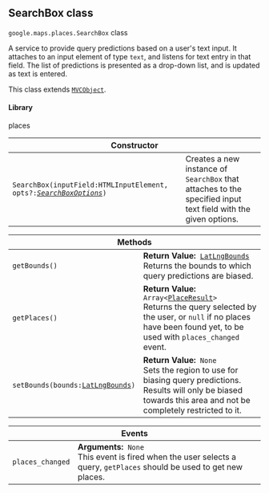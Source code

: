 <h2 id="SearchBox">
SearchBox
class
</h2><p>
<code><span itemprop="path">google.maps.places</span>.<span itemprop="name">SearchBox</span></code>
class
</p><p>A service to provide query predictions based on a user's text input. It attaches to an input element of type <code>text</code>, and listens for text entry in that field. The list of predictions is presented as a drop-down list, and is updated as text is entered.</p><p>This class extends
<code><a href="https://github.com/amenadiel/google-maps-documentation/blob/master/docs/MVCObject.md">MVCObject</a></code>.
</p><h4>Library</h4><p>places</p><table class="constructors responsive" summary="class SearchBox - Constructor">
<thead>
<tr><th colspan="2">Constructor</th>
</tr></thead>
<tbody>
<tr>
<td><code>SearchBox(inputField:HTMLInputElement, opts?:<a href="https://github.com/amenadiel/google-maps-documentation/blob/master/docs/SearchBoxOptions.md"><em>SearchBoxOptions</em></a>)</code></td>
<td>Creates a new instance of <code>SearchBox</code> that attaches to the specified input text field with the given options.</td>
</tr>
</tbody>
</table><table class="methods responsive" summary="class SearchBox - Methods">
<thead>
<tr><th colspan="2">Methods</th>
</tr></thead>
<tbody>
<tr>
<td><code>getBounds()</code></td>
<td><div><strong>Return Value:</strong>&nbsp; <code><a href="https://github.com/amenadiel/google-maps-documentation/blob/master/docs/LatLngBounds.md">LatLngBounds</a></code></div>
<div class="desc">Returns the bounds to which query predictions are biased.</div></td>
</tr>
<tr>
<td><code>getPlaces()</code></td>
<td><div><strong>Return Value:</strong>&nbsp; <code>Array&lt;<a href="https://github.com/amenadiel/google-maps-documentation/blob/master/docs/PlaceResult.md">PlaceResult</a>&gt;</code></div>
<div class="desc">Returns the query selected by the user, or <code>null</code> if no places have been found yet, to be used with <code>places_changed</code> event.</div></td>
</tr>
<tr>
<td><code>setBounds(bounds:<a href="https://github.com/amenadiel/google-maps-documentation/blob/master/docs/LatLngBounds.md">LatLngBounds</a>)</code></td>
<td><div><strong>Return Value:</strong>&nbsp; <code>None</code></div>
<div class="desc">Sets the region to use for biasing query predictions. Results will only be biased towards this area and not be completely restricted to it.</div></td>
</tr>
</tbody>
</table><table class="details responsive" summary="class SearchBox - Events">
<thead>
<tr><th colspan="2">Events</th>
</tr></thead>
<tbody>
<tr>
<td><code>places_changed</code></td>
<td><div><strong>Arguments:</strong>&nbsp; <code>None</code></div>
<div class="desc">This event is fired when the user selects a query, <code>getPlaces</code> should be used to get new places.</div></td>
</tr>
</tbody>
</table>